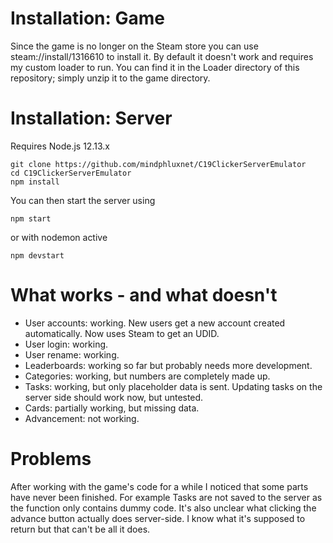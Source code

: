 # Installation: Game

Since the game is no longer on the Steam store you can use 
steam://install/1316610 to install it. By default it doesn't work and requires
my custom loader to run. You can find it in the Loader directory of this repository; 
simply unzip it to the game directory.

# Installation: Server

Requires Node.js 12.13.x

``` 
git clone https://github.com/mindphluxnet/C19ClickerServerEmulator
cd C19ClickerServerEmulator
npm install
```

You can then start the server using

```
npm start
```

or with nodemon active

```
npm devstart
```

# What works - and what doesn't

* User accounts: working. New users get a new account created automatically. Now uses Steam to get an UDID.
* User login: working.
* User rename: working.
* Leaderboards: working so far but probably needs more development.
* Categories: working, but numbers are completely made up.
* Tasks: working, but only placeholder data is sent. Updating tasks on the server side should work now, but untested.
* Cards: partially working, but missing data.
* Advancement: not working.

# Problems

After working with the game's code for a while I noticed that some parts have never been finished.
For example Tasks are not saved to the server as the function only contains dummy code. It's also 
unclear what clicking the advance button actually does server-side. I know what it's supposed to return
but that can't be all it does.
